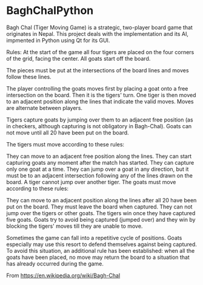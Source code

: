 # BaghChalPython
Bagh Chal (Tiger Moving Game) is a strategic, two-player board game that originates in Nepal. This project deals with the implementation and its AI, impmented in Python using Qt for its GUI.


Rules:
At the start of the game all four tigers are placed on the four corners of the grid, facing the center. All goats start off the board.

The pieces must be put at the intersections of the board lines and moves follow these lines.

The player controlling the goats moves first by placing a goat onto a free intersection on the board. Then it is the tigers' turn. One tiger is then moved to an adjacent position along the lines that indicate the valid moves. Moves are alternate between players.

Tigers capture goats by jumping over them to an adjacent free position (as in checkers, although capturing is not obligatory in Bagh-Chal). Goats can not move until all 20 have been put on the board.

The tigers must move according to these rules:

They can move to an adjacent free position along the lines.
They can start capturing goats any moment after the match has started.
They can capture only one goat at a time.
They can jump over a goat in any direction, but it must be to an adjacent intersection following any of the lines drawn on the board.
A tiger cannot jump over another tiger.
The goats must move according to these rules:

They can move to an adjacent position along the lines after all 20 have been put on the board.
They must leave the board when captured.
They can not jump over the tigers or other goats.
The tigers win once they have captured five goats. Goats try to avoid being captured (jumped over) and they win by blocking the tigers' moves till they are unable to move.

Sometimes the game can fall into a repetitive cycle of positions. Goats especially may use this resort to defend themselves against being captured. To avoid this situation, an additional rule has been established: when all the goats have been placed, no move may return the board to a situation that has already occurred during the game.

From https://en.wikipedia.org/wiki/Bagh-Chal 
